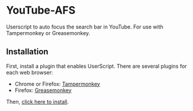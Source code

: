 # YouTube-AFS
Userscript to auto focus the search bar in YouTube. For use with Tampermonkey or Greasemonkey.

Installation
------------

First, install a plugin that enables UserScript. There are several plugins for each web browser:

- Chrome or Firefox: [Tampermonkey](https://www.tampermonkey.net/)
- Firefox: [Greasemonkey](https://addons.mozilla.org/en-US/firefox/addon/greasemonkey/)

Then, [click here to install](https://gist.github.com/HaroldPetersInskipp/5129292f3750d99735c2a8b352a5651c/raw/848abedb8322a4ae48760f446aebb8367325c1c1/youtube-afs.user.js).
